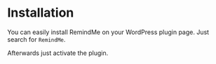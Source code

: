 # Installation

You can easily install RemindMe on your WordPress plugin page. Just search for `RemindMe`.

Afterwards just activate the plugin. 